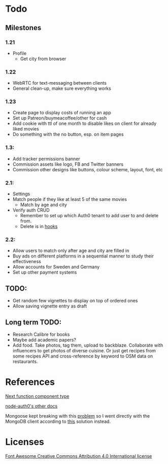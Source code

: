 # Todo

## Milestones

### 1.21

- Profile
  - Get city from browser

### 1.22

- WebRTC for text-messaging between clients
- General clean-up, make sure everything works

### 1.23

- Create page to display costs of running an app
- Set up Patreon/buymeacoffee/other for cash
- Add cookie with ttl of one month to disable likes on client for already liked movies
- Do something with the no button, esp. on item pages

### 1.3:

- Add tracker permissions banner
- Commission assets like logo, FB and Twitter banners
- Commission other designs like buttons, colour scheme, layout, font, etc

### 2.1:

- Settings
- Match people if they like at least 5 of the same movies
  - Match by age and city
- Verify auth CRUD
  - Remember to set up which Auth0 tenant to add user to and delete from.
  - Delete is in [hooks](https://manage.auth0.com/dashboard/eu/alexalexyang/hooks)

### 2.2:

- Allow users to match only after age and city are filled in
- Buy ads on different platforms in a sequential manner to study their effectiveness
- Allow accounts for Sweden and Germany
- Set up other payment systems

## TODO:

- Get random few vignettes to display on top of ordered ones
- Allow saving vignette entry as draft

## Long term TODO:

- Research Calibre for books
- Maybe add academic papers?
- Add food. Take photos, tag them, upload to backblaze. Collaborate with influencers to get photos of diverse cuisine. Or just get recipes from some recipes API and cross-reference by keyword to OSM data on restaurants.

# References

[Next function component type](https://stackoverflow.com/questions/49929268/using-getinitialprops-in-next-js-with-typescript/57441122#57441122)

[node-auth0's other docs](https://auth0.github.io/node-auth0/module-management.ClientGrantsManager.html#create)

Mongoose kept breaking with this [problem](https://github.com/vercel/next.js/discussions/12229) so I went directly with the MongoDB client according to [this](https://vercel.com/guides/deploying-a-mongodb-powered-api-with-node-and-vercel) solution instead.

# Licenses

[Font Awesome Creative Commons Attribution 4.0 International license](https://fontawesome.com/license)

